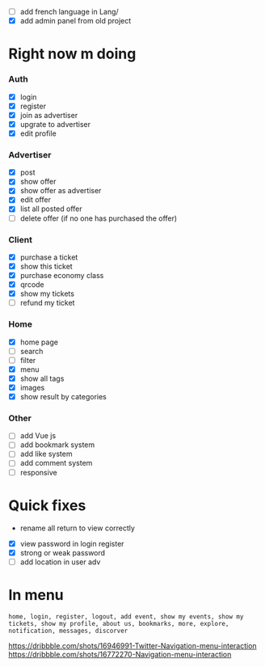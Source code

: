 - [ ] add french language in Lang/
- [x] add admin panel from old project 

# Right now m doing


### Auth
- [x] login
- [x] register
- [x] join as advertiser
- [x] upgrate to advertiser
- [x] edit profile

### Advertiser
- [x] post
- [x] show offer
- [x] show offer as advertiser
- [x] edit offer
- [x] list all posted offer
- [ ] delete offer (if no one has purchased the offer)

### Client
- [x] purchase a ticket
- [x] show this ticket
- [x] purchase economy class 
- [x] qrcode
- [x] show my tickets
- [ ] refund my ticket

### Home
- [x] home page
- [ ] search
- [ ] filter
- [x] menu
- [x] show all tags
- [x] images
- [x] show result by categories

### Other
- [ ] add Vue js
- [ ] add bookmark system
- [ ] add like system
- [ ] add comment system
- [ ] responsive

# Quick fixes
- rename all return to view correctly
- [x] view password in login register
- [x] strong or weak password
- [ ] add location in user adv

# In menu
    home, login, register, logout, add event, show my events, show my tickets, show my profile, about us, bookmarks, more, explore, notification, messages, discorver
https://dribbble.com/shots/16946991-Twitter-Navigation-menu-interaction
https://dribbble.com/shots/16772270-Navigation-menu-interaction